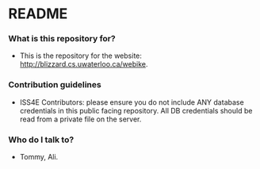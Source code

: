 # README #


### What is this repository for? ###

* This is the repository for the website: http://blizzard.cs.uwaterloo.ca/webike. 

### Contribution guidelines ###

* ISS4E Contributors: please ensure you do not include ANY database credentials in this public facing repository. All DB credentials should be read from a private file on the server. 

### Who do I talk to? ###

* Tommy, Ali.